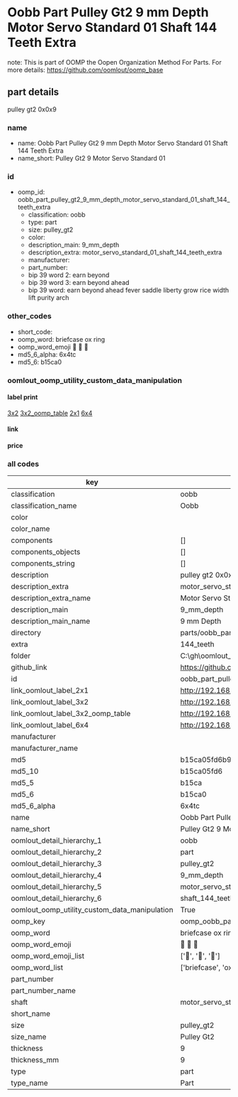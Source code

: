 # Oobb Part Pulley Gt2 9 mm Depth Motor Servo Standard 01 Shaft 144 Teeth Extra  

note: This is part of OOMP the Oopen Organization Method For Parts. For more details: https://github.com/oomlout/oomp_base

##  part details
  



pulley gt2 0x0x9



### name
* name: Oobb Part Pulley Gt2 9 mm Depth Motor Servo Standard 01 Shaft 144 Teeth Extra
* name_short: Pulley Gt2 9 Motor Servo Standard 01
### id
* oomp_id: oobb_part_pulley_gt2_9_mm_depth_motor_servo_standard_01_shaft_144_teeth_extra
  * classification: oobb
  * type: part
  * size: pulley_gt2
  * color: 
  * description_main: 9_mm_depth
  * description_extra: motor_servo_standard_01_shaft_144_teeth_extra
  * manufacturer: 
  * part_number: 
  * bip 39 word 2: earn beyond
  * bip 39 word 3: earn beyond ahead
  * bip 39 word: earn beyond ahead fever saddle liberty grow rice width lift purity arch

### other_codes
* short_code: 
* oomp_word: briefcase ox ring
* oomp_word_emoji :briefcase: :ox: :ring:
* md5_6_alpha: 6x4tc
* md5_6: b15ca0






### oomlout_oomp_utility_custom_data_manipulation
#### label print
[3x2](http://192.168.1.245:1112/?label=oomp%206x4tc)
[3x2_oomp_table](http://192.168.1.108:1112/?label=oomp%206x4tc)
[2x1](http://192.168.1.242:1112/?label=oomp%206x4tc)
[6x4](http://192.168.1.55:1112/?label=oomp%206x4tc)    

#### link

                              

#### price







### all codes 
| key | value |  
| --- | --- |  
| classification | oobb |  
| classification_name | Oobb |  
| color |  |  
| color_name |  |  
| components | [] |  
| components_objects | [] |  
| components_string | [] |  
| description | pulley gt2 0x0x9 |  
| description_extra | motor_servo_standard_01_shaft_144_teeth_extra |  
| description_extra_name | Motor Servo Standard 01 Shaft 144 Teeth Extra |  
| description_main | 9_mm_depth |  
| description_main_name | 9 mm Depth |  
| directory | parts/oobb_part_pulley_gt2_9_mm_depth_motor_servo_standard_01_shaft_144_teeth_extra |  
| extra | 144_teeth |  
| folder | C:\gh\oomlout_oobb_version_4_generated_parts\things\oobb_part_pulley_gt2_9_mm_depth_motor_servo_standard_01_shaft_144_teeth_extra |  
| github_link | https://github.com/oomlout/oomlout_oomp_part_src/tree/main/parts/oobb_part_pulley_gt2_9_mm_depth_motor_servo_standard_01_shaft_144_teeth_extra |  
| id | oobb_part_pulley_gt2_9_mm_depth_motor_servo_standard_01_shaft_144_teeth_extra |  
| link_oomlout_label_2x1 | http://192.168.1.242:1112/?label=oomp%206x4tc |  
| link_oomlout_label_3x2 | http://192.168.1.245:1112/?label=oomp%206x4tc |  
| link_oomlout_label_3x2_oomp_table | http://192.168.1.108:1112/?label=oomp%206x4tc |  
| link_oomlout_label_6x4 | http://192.168.1.55:1112/?label=oomp%206x4tc |  
| manufacturer |  |  
| manufacturer_name |  |  
| md5 | b15ca05fd6b92ce203dee5560a45722a |  
| md5_10 | b15ca05fd6 |  
| md5_5 | b15ca |  
| md5_6 | b15ca0 |  
| md5_6_alpha | 6x4tc |  
| name | Oobb Part Pulley Gt2 9 mm Depth Motor Servo Standard 01 Shaft 144 Teeth Extra |  
| name_short | Pulley Gt2 9 Motor Servo Standard 01 |  
| oomlout_detail_hierarchy_1 | oobb |  
| oomlout_detail_hierarchy_2 | part |  
| oomlout_detail_hierarchy_3 | pulley_gt2 |  
| oomlout_detail_hierarchy_4 | 9_mm_depth |  
| oomlout_detail_hierarchy_5 | motor_servo_standard_01 |  
| oomlout_detail_hierarchy_6 | shaft_144_teeth_extra |  
| oomlout_oomp_utility_custom_data_manipulation | True |  
| oomp_key | oomp_oobb_part_pulley_gt2_9_mm_depth_motor_servo_standard_01_shaft_144_teeth_extra |  
| oomp_word | briefcase ox ring |  
| oomp_word_emoji | :briefcase: :ox: :ring: |  
| oomp_word_emoji_list | [':briefcase:', ':ox:', ':ring:'] |  
| oomp_word_list | ['briefcase', 'ox', 'ring'] |  
| part_number |  |  
| part_number_name |  |  
| shaft | motor_servo_standard_01 |  
| short_name |  |  
| size | pulley_gt2 |  
| size_name | Pulley Gt2 |  
| thickness | 9 |  
| thickness_mm | 9 |  
| type | part |  
| type_name | Part |  
